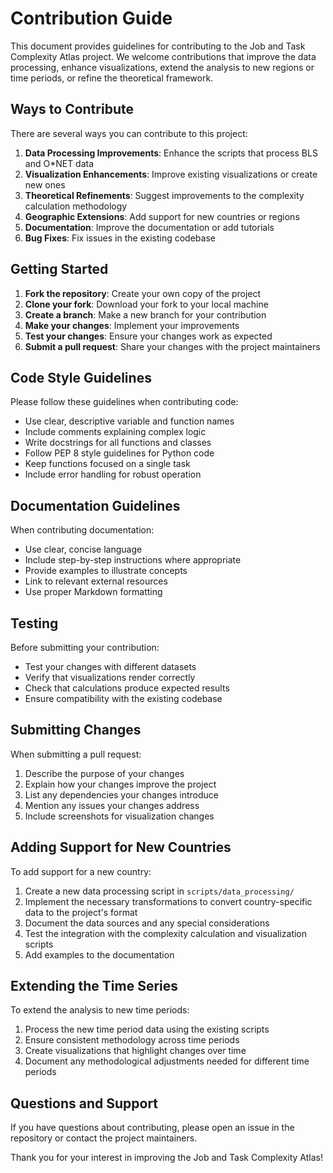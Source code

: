 # Contribution Guide

This document provides guidelines for contributing to the Job and Task Complexity Atlas project. We welcome contributions that improve the data processing, enhance visualizations, extend the analysis to new regions or time periods, or refine the theoretical framework.

## Ways to Contribute

There are several ways you can contribute to this project:

1. **Data Processing Improvements**: Enhance the scripts that process BLS and O*NET data
2. **Visualization Enhancements**: Improve existing visualizations or create new ones
3. **Theoretical Refinements**: Suggest improvements to the complexity calculation methodology
4. **Geographic Extensions**: Add support for new countries or regions
5. **Documentation**: Improve the documentation or add tutorials
6. **Bug Fixes**: Fix issues in the existing codebase

## Getting Started

1. **Fork the repository**: Create your own copy of the project
2. **Clone your fork**: Download your fork to your local machine
3. **Create a branch**: Make a new branch for your contribution
4. **Make your changes**: Implement your improvements
5. **Test your changes**: Ensure your changes work as expected
6. **Submit a pull request**: Share your changes with the project maintainers

## Code Style Guidelines

Please follow these guidelines when contributing code:

- Use clear, descriptive variable and function names
- Include comments explaining complex logic
- Write docstrings for all functions and classes
- Follow PEP 8 style guidelines for Python code
- Keep functions focused on a single task
- Include error handling for robust operation

## Documentation Guidelines

When contributing documentation:

- Use clear, concise language
- Include step-by-step instructions where appropriate
- Provide examples to illustrate concepts
- Link to relevant external resources
- Use proper Markdown formatting

## Testing

Before submitting your contribution:

- Test your changes with different datasets
- Verify that visualizations render correctly
- Check that calculations produce expected results
- Ensure compatibility with the existing codebase

## Submitting Changes

When submitting a pull request:

1. Describe the purpose of your changes
2. Explain how your changes improve the project
3. List any dependencies your changes introduce
4. Mention any issues your changes address
5. Include screenshots for visualization changes

## Adding Support for New Countries

To add support for a new country:

1. Create a new data processing script in `scripts/data_processing/`
2. Implement the necessary transformations to convert country-specific data to the project's format
3. Document the data sources and any special considerations
4. Test the integration with the complexity calculation and visualization scripts
5. Add examples to the documentation

## Extending the Time Series

To extend the analysis to new time periods:

1. Process the new time period data using the existing scripts
2. Ensure consistent methodology across time periods
3. Create visualizations that highlight changes over time
4. Document any methodological adjustments needed for different time periods

## Questions and Support

If you have questions about contributing, please open an issue in the repository or contact the project maintainers.

Thank you for your interest in improving the Job and Task Complexity Atlas!
